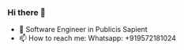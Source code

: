 ### Hi there 👋

- 🔭 Software Engineer in Publicis Sapient
- 📫 How to reach me: Whatsapp: +919572181024
